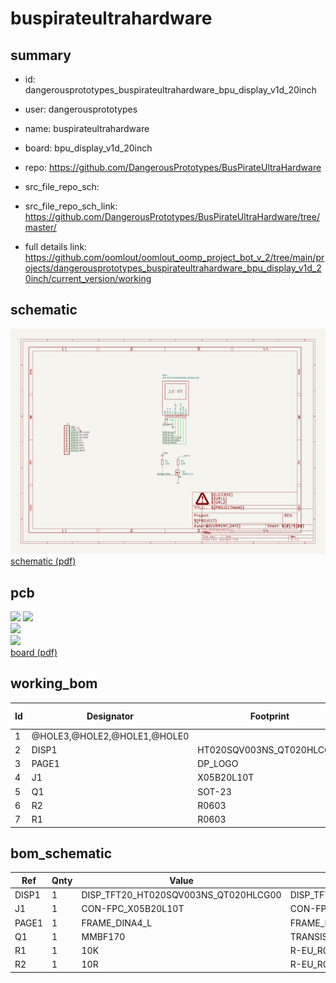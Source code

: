 # buspirateultrahardware
 
## summary 
* id: dangerousprototypes_buspirateultrahardware_bpu_display_v1d_20inch
* user: dangerousprototypes
* name: buspirateultrahardware
* board: bpu_display_v1d_20inch
* repo: https://github.com/DangerousPrototypes/BusPirateUltraHardware



* src_file_repo_sch: 
* src_file_repo_sch_link: https://github.com/DangerousPrototypes/BusPirateUltraHardware/tree/master/
* full details link: https://github.com/oomlout/oomlout_oomp_project_bot_v_2/tree/main/projects/dangerousprototypes_buspirateultrahardware_bpu_display_v1d_20inch/current_version/working  

## schematic  
![](working_schematic_600.png)  
[schematic (pdf)](working_schematic.pdf) 






















## pcb  
![](working_3d_600.png) 
![](working_3d_front_600.png)  
![](working_3d_back_600.png)  
![](working_600.png)  
[board (pdf)](working.pdf)  

## working_bom
| Id | Designator | Footprint | Quantity | Designation | Supplier and ref |  | None | 
| --- | --- | --- | --- | --- | --- | --- | --- | 
| 1 | @HOLE3,@HOLE2,@HOLE1,@HOLE0 |  | 4 |  |  |  | [''] | 
| 2 | DISP1 | HT020SQV003NS_QT020HLCG00 | 1 | DISP_TFT20_HT020SQV003NS_QT020HLCG00 |  |  | [''] | 
| 3 | PAGE1 | DP_LOGO | 1 | FRAME_DINA4_L |  |  | [''] | 
| 4 | J1 | X05B20L10T | 1 | CON-FPC_X05B20L10T |  |  | [''] | 
| 5 | Q1 | SOT-23 | 1 | MMBF170 |  |  | [''] | 
| 6 | R2 | R0603 | 1 | 10R |  |  | [''] | 
| 7 | R1 | R0603 | 1 | 10K |  |  | [''] | 


## bom_schematic
| Ref | Qnty | Value | Cmp name | Footprint | Description | Vendor | DNP | 
| --- | --- | --- | --- | --- | --- | --- | --- | 
| DISP1 | 1 | DISP_TFT20_HT020SQV003NS_QT020HLCG00 | DISP_TFT20_HT020SQV003NS_QT020HLCG00 | working:HT020SQV003NS_QT020HLCG00 |  |  |  | 
| J1 | 1 | CON-FPC_X05B20L10T | CON-FPC_X05B20L10T | working:X05B20L10T |  |  |  | 
| PAGE1 | 1 | FRAME_DINA4_L | FRAME_DINA4_L | working:DP_LOGO |  |  |  | 
| Q1 | 1 | MMBF170 | TRANSISTOR_FET_BS170-SOT-23 | working:SOT-23 |  |  |  | 
| R1 | 1 | 10K | R-EU_R0603 | working:R0603 |  |  |  | 
| R2 | 1 | 10R | R-EU_R0603 | working:R0603 |  |  |  | 



